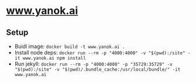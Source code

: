 # www.yanok.ai

## Setup

* Buidl image: `docker build -t www.yanok.ai .`
* Install node deps: `docker run --rm -p "4000:4000" -v "$(pwd):/site" -it www.yanok.ai npm install`
* Run jekyll: `docker run --rm -p "4000:4000" -p "35729:35729" -v "$(pwd):/site" -v "$(pwd)/.bundle_cache:/usr/local/bundle/" -it www.yanok.ai`

